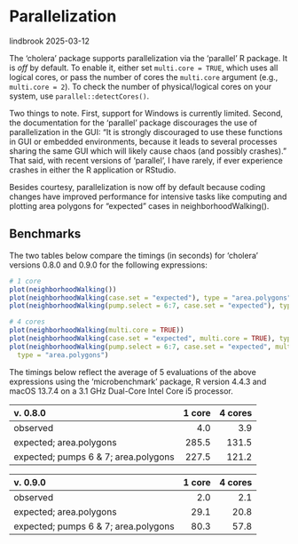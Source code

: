 Parallelization
================
lindbrook
2025-03-12

The ‘cholera’ package supports parallelization via the ‘parallel’ R
package. It is *off* by default. To enable it, either set
`multi.core = TRUE`, which uses all logical cores, or pass the number of
cores the `multi.core` argument (e.g., `multi.core = 2`). To check the
number of physical/logical cores on your system, use
`parallel::detectCores()`.

Two things to note. First, support for Windows is currently limited.
Second, the documentation for the ‘parallel’ package discourages the use
of parallelization in the GUI: “It is strongly discouraged to use these
functions in GUI or embedded environments, because it leads to several
processes sharing the same GUI which will likely cause chaos (and
possibly crashes).” That said, with recent versions of ‘parallel’, I
have rarely, if ever experience crashes in either the R application or
RStudio.

Besides courtesy, parallelization is now off by default because coding
changes have improved performance for intensive tasks like computing and
plotting area polygons for “expected” cases in neighborhoodWalking().

## Benchmarks

The two tables below compare the timings (in seconds) for ‘cholera’
versions 0.8.0 and 0.9.0 for the following expressions:

``` r
# 1 core
plot(neighborhoodWalking())
plot(neighborhoodWalking(case.set = "expected"), type = "area.polygons")
plot(neighborhoodWalking(pump.select = 6:7, case.set = "expected"), type = "area.polygons")
```

``` r
# 4 cores
plot(neighborhoodWalking(multi.core = TRUE))
plot(neighborhoodWalking(case.set = "expected", multi.core = TRUE), type = "area.polygons")
plot(neighborhoodWalking(pump.select = 6:7, case.set = "expected", multi.core = TRUE), 
  type = "area.polygons")
```

The timings below reflect the average of 5 evaluations of the above
expressions using the ‘microbenchmark’ package, R version 4.4.3 and
macOS 13.7.4 on a 3.1 GHz Dual-Core Intel Core i5 processor.

| v\. 0.8.0                            | 1 core | 4 cores |
|:-------------------------------------|-------:|--------:|
| observed                             |    4.0 |     3.9 |
| expected; area.polygons              |  285.5 |   131.5 |
| expected; pumps 6 & 7; area.polygons |  227.5 |   121.2 |

| v\. 0.9.0                            | 1 core | 4 cores |
|:-------------------------------------|-------:|--------:|
| observed                             |    2.0 |     2.1 |
| expected; area.polygons              |   29.1 |    20.8 |
| expected; pumps 6 & 7; area.polygons |   80.3 |    57.8 |
